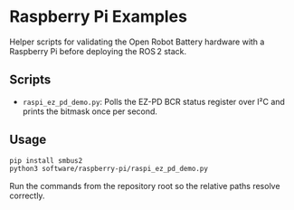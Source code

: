 # Raspberry Pi Examples

Helper scripts for validating the Open Robot Battery hardware with a Raspberry Pi before deploying the ROS 2 stack.

## Scripts

- `raspi_ez_pd_demo.py`: Polls the EZ-PD BCR status register over I²C and prints the bitmask once per second.

## Usage

```bash
pip install smbus2
python3 software/raspberry-pi/raspi_ez_pd_demo.py
```

Run the commands from the repository root so the relative paths resolve correctly.
